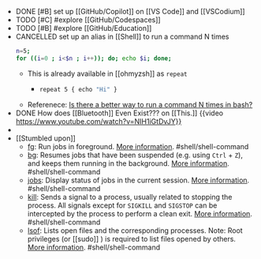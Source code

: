 - DONE [#B] set up [[GitHub/Copilot]] on [[VS Code]] and [[VSCodium]]
- TODO [#C] #explore [[GitHub/Codespaces]]
- TODO [#B] #explore [[GitHub/Education]]
- CANCELLED set up an alias in [[Shell]] to run a command N times
  ```bash
  n=5;
  for ((i=0 ; i<$n ; i++)); do; echo $i; done;
  ```
	- This is already available in [[ohmyzsh]] as `repeat`
		- ```bash
		  repeat 5 { echo "Hi" }
		  ```
	- Referenece:
	  [Is there a better way to run a command N times in bash?](https://stackoverflow.com/a/3737773/7753274)
- DONE How does [[Bluetooth]] Even Exist??? on [[This.]]
  {{video https://www.youtube.com/watch?v=NIH1iGtDvJY}}
-
- [[Stumbled upon]]
	- [fg](https://command-not-found.com/fg): Run jobs in foreground. [More information](https://manned.org/fg). #shell/shell-command
	- [bg](https://command-not-found.com/bg): Resumes jobs that have been suspended (e.g. using `Ctrl` + `Z`), and keeps them running in the background. [More information](https://manned.org/bg). #shell/shell-command
	- [jobs](https://command-not-found.com/jobs): Display status of jobs in the current session. [More information](https://manned.org/jobs). #shell/shell-command
	- [kill](https://command-not-found.com/kill): Sends a signal to a process, usually related to stopping the process. All signals except for `SIGKILL` and `SIGSTOP` can be intercepted by the process to perform a clean exit. [More information](https://manned.org/kill). #shell/shell-command
	- [lsof](https://command-not-found.com/lsof): Lists open files and the corresponding processes. Note: Root privileges (or [[sudo]] ) is required to list files opened by others. [More information](https://manned.org/lsof). #shell/shell-command